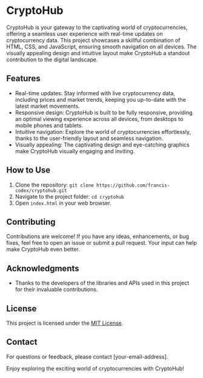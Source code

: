 # CryptoHub

CryptoHub is your gateway to the captivating world of cryptocurrencies, offering a seamless user experience with real-time updates on cryptocurrency data. This project showcases a skillful combination of HTML, CSS, and JavaScript, ensuring smooth navigation on all devices. The visually appealing design and intuitive layout make CryptoHub a standout contribution to the digital landscape.

## Features

- Real-time updates: Stay informed with live cryptocurrency data, including prices and market trends, keeping you up-to-date with the latest market movements.
- Responsive design: CryptoHub is built to be fully responsive, providing an optimal viewing experience across all devices, from desktops to mobile phones and tablets.
- Intuitive navigation: Explore the world of cryptocurrencies effortlessly, thanks to the user-friendly layout and seamless navigation.
- Visually appealing: The captivating design and eye-catching graphics make CryptoHub visually engaging and inviting.

## How to Use

1. Clone the repository: `git clone https://github.com/francis-codex/cryptohub.git`
2. Navigate to the project folder: `cd cryptohub`
3. Open `index.html` in your web browser.

## Contributing

Contributions are welcome! If you have any ideas, enhancements, or bug fixes, feel free to open an issue or submit a pull request. Your input can help make CryptoHub even better.

## Acknowledgments

- Thanks to the developers of the libraries and APIs used in this project for their invaluable contributions.

## License

This project is licensed under the [MIT License](LICENSE).

## Contact

For questions or feedback, please contact [your-email-address].

Enjoy exploring the exciting world of cryptocurrencies with CryptoHub!
